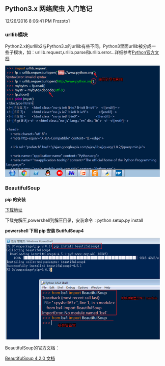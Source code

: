 ## Python3.x 网络爬虫 入门笔记 ##
12/26/2016 8:06:41 PM  	  Frozoto1

### urllib模块 ###
Python2.x的urllib2与Python3.x的urllib有些不同。Python3里面urllib被分成一些子模块，如：urllib.request,urllib.parse和urllib.error...详细参考[Python官方文档](https://docs.python.org/3/library/urllib.html)

![urllib](/md_pics/urllib_1.png)	


###  BeautifulSoup  ###

**pip 的安装**	

[下载地址](https://pypi.python.org/pypi/pip)	


下载完解压,powershell到解压目录，安装命令：python setup.py install


**powershell 下用 pip 安装 ButifulSoup4**

![pip](/md_pics/pip.png)	
		
BeautifulSoup的官方文档：

[BeautifulSoup 4.2.0 文档](https://www.crummy.com/software/BeautifulSoup/bs4/doc.zh/#attributes)


